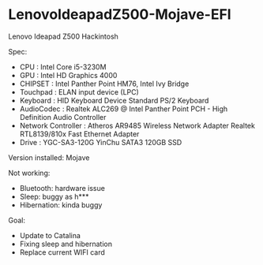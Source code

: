 # LenovoIdeapadZ500-Mojave-EFI

Lenovo Ideapad Z500 Hackintosh

Spec:
- CPU :                 Intel Core i5-3230M
- GPU :                 Intel HD Graphics 4000
- CHIPSET :             Intel Panther Point HM76, Intel Ivy Bridge
- Touchpad :            ELAN input device (LPC)
- Keyboard :            HID Keyboard Device
  	                    Standard PS/2 Keyboard
- AudioCodec :          Realtek ALC269 @ Intel Panther Point PCH - High Definition Audio Controller
- Network Controller : 	Atheros AR9485 Wireless Network Adapter
                        Realtek RTL8139/810x Fast Ethernet Adapter
- Drive :               YGC-SA3-120G YinChu SATA3 120GB SSD

Version installed: Mojave

Not working:
- Bluetooth: hardware issue
- Sleep: buggy as h***
- Hibernation: kinda buggy

Goal:
- Update to Catalina
- Fixing sleep and hibernation
- Replace current WIFI card
